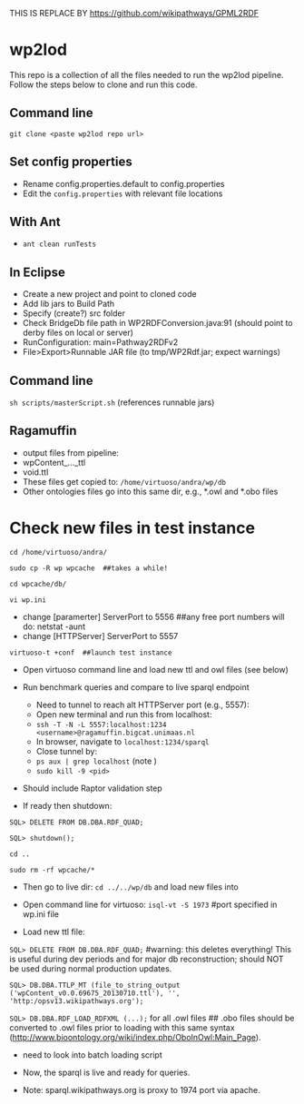 THIS IS REPLACE BY https://github.com/wikipathways/GPML2RDF

wp2lod
=========

This repo is a collection of all the files needed to run the wp2lod pipeline. Follow the steps below to clone and run this code.

## Command line
```git clone <paste wp2lod repo url>```

## Set config properties
* Rename config.properties.default to config.properties
* Edit the ```config.properties``` with relevant file locations

## With Ant

* ```ant clean runTests```

## In Eclipse
* Create a new project and point to cloned code
* Add lib jars to Build Path
* Specify (create?) src folder
* Check BridgeDb file path in WP2RDFConversion.java:91 (should point to derby files on local or server)
* RunConfiguration: main=Pathway2RDFv2
* File>Export>Runnable JAR file (to tmp/WP2Rdf.jar; expect warnings)

## Command line
```sh scripts/masterScript.sh``` (references runnable jars)

## Ragamuffin
* output files from pipeline:
 * wpContent_…_ttl
 * void.ttl
* These files get copied to:
```/home/virtuoso/andra/wp/db```
* Other ontologies files go into this same dir, e.g., *.owl and *.obo files

# Check new files in test instance

```cd /home/virtuoso/andra/```

```sudo cp -R wp wpcache  ##takes a while!```

```cd wpcache/db/```

```vi wp.ini```

* change [paramerter] ServerPort to 5556  ##any free port numbers will do: netstat -aunt
* change [HTTPServer] ServerPort to 5557

```virtuoso-t +conf  ##launch test instance```

* Open virtuoso command line and load new ttl and owl files (see below)
* Run benchmark queries and compare to live sparql endpoint
  * Need to tunnel to reach alt HTTPServer port (e.g., 5557):
   * 	Open new terminal and run this from localhost:
   * 	```ssh -T -N -L 5557:localhost:1234 <username>@ragamuffin.bigcat.unimaas.nl```
   * 	In browser, navigate to ```localhost:1234/sparql```
  * Close tunnel by:
   * 	```ps aux | grep localhost``` (note <pid>)
   * 	```sudo kill -9 <pid>```
* Should include Raptor validation step

* If ready then shutdown:

```SQL> DELETE FROM DB.DBA.RDF_QUAD;```

```SQL> shutdown();```

```cd ..```

```sudo rm -rf wpcache/*```

* Then go to live dir:
```cd ../../wp/db``` and load new files into

* Open command line for virtuoso:
```isql-vt -S 1973```  #port specified in wp.ini file

* Load new ttl file:

```SQL> DELETE FROM DB.DBA.RDF_QUAD;```  #warning: this deletes everything! This is useful during dev periods and for major db reconstruction; should NOT be used during normal production updates.

```SQL> DB.DBA.TTLP_MT (file_to_string_output ('wpContent_v0.0.69675_20130710.ttl'), '', 'http:/opsv13.wikipathways.org');```

```SQL> DB.DBA.RDF_LOAD_RDFXML (...);``` for all .owl files ## .obo files should be converted to .owl files prior to loading with this same syntax (http://www.bioontology.org/wiki/index.php/OboInOwl:Main_Page). 

* need to look into batch loading script

* Now, the sparql is live and ready for queries. 
* Note: sparql.wikipathways.org is proxy to 1974 port via apache.


